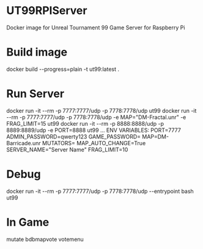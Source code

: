 # UT99RPIServer
Docker image for Unreal Tournament 99 Game Server for Raspberry Pi

# Build image
docker build --progress=plain -t ut99:latest .

# Run Server
docker run -it --rm -p 7777:7777/udp -p 7778:7778/udp ut99
docker run -it --rm -p 7777:7777/udp -p 7778:7778/udp -e MAP="DM-Fractal.unr" -e FRAG_LIMIT=15 ut99
docker run -it --rm -p 8888:8888/udp -p 8889:8889/udp -e PORT=8888 ut99
...
ENV VARIABLES:
PORT=7777
ADMIN_PASSWORD=qwerty123
GAME_PASSWORD=
MAP=DM-Barricade.unr
MUTATORS=
MAP_AUTO_CHANGE=True
SERVER_NAME="Server Name"
FRAG_LIMIT=10

# Debug
docker run -it --rm -p 7777:7777/udp -p 7778:7778/udp --entrypoint bash ut99

# In Game
mutate bdbmapvote votemenu
